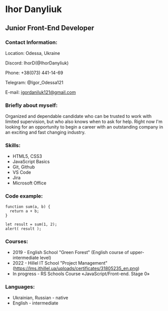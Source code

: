 # Ihor Danyliuk
## Junior Front-End Developer
### Contact Information:

Location: Odessa, Ukraine

Discord: IhorD(@IhorDanyliuk)

Phone: +38(073) 441-14-69

Telegram: @Igor_Odessa121

E-mail: igordaniluk121@gmail.com

### Briefly about myself:
Organized and dependable candidate who can be trusted to work with limited supervision, but who also
knows when to ask for help. Right now I'm looking for an opportunity to begin a career with an outstanding
company in an exciting and fast changing industry.

### Skills:
* HTML5, CSS3
* JavaScript Basics
* Git, Github
* VS Code
* Jira
* Microsoft Office

### Code example:
```
function sum(a, b) {
  return a + b;
}

let result = sum(1, 2);
alert( result );
```

### Courses:
* 2019 - English School "Green Forest" (English course of upper-intermediate level)
* 2022 - Hillel IT School "Project Management" (https://lms.ithillel.ua/uploads/certificates/31805235_en.png)
* In progress - RS Schools Course «JavaScript/Front-end. Stage 0» 


### Languages:
* Ukrainian, Russian - native
* English - intermediate

